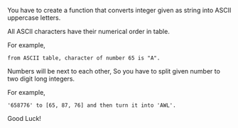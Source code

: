 You have to create a function that converts integer given as string into ASCII uppercase letters.

All ASCII characters have their numerical order in table. 

For example,

```
from ASCII table, character of number 65 is "A".
```

Numbers will be next to each other, So you have to split given number to two digit long integers.

For example, 

```
'658776' to [65, 87, 76] and then turn it into 'AWL'.
```


Good Luck!



